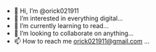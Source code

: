 - 👋 Hi, I’m @orick021911
- 👀 I’m interested in everything digital...
- 🌱 I’m currently learning to read...
- 💞️ I’m looking to collaborate on anything...
- 📫 How to reach me orick021911@gmail.com ...

<!---
orick021911/orick021911 is a ✨ special ✨ repository because its `README.md` (this file) appears on your GitHub profile.
You can click the Preview link to take a look at your changes.
--->
